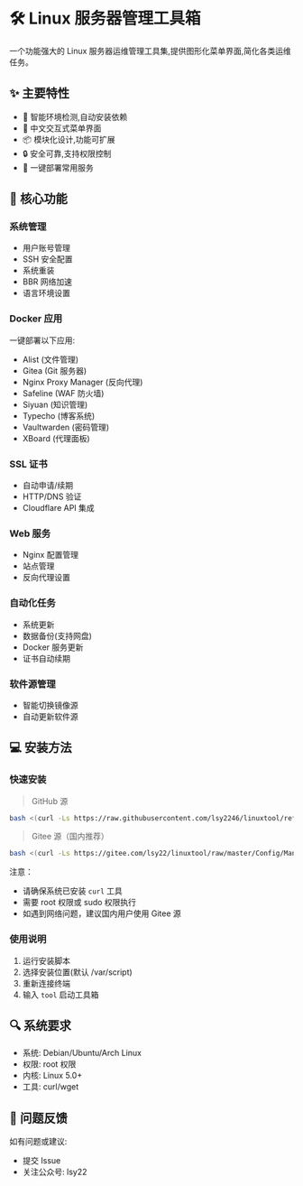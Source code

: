 # 🛠 Linux 服务器管理工具箱

一个功能强大的 Linux 服务器运维管理工具集,提供图形化菜单界面,简化各类运维任务。

## ✨ 主要特性

- 🎯 智能环境检测,自动安装依赖
- 🎨 中文交互式菜单界面
- 📦 模块化设计,功能可扩展
- 🔒 安全可靠,支持权限控制
- 🚀 一键部署常用服务

## 🔧 核心功能

### 系统管理
- 用户账号管理
- SSH 安全配置
- 系统重装
- BBR 网络加速
- 语言环境设置

### Docker 应用
一键部署以下应用:
- Alist (文件管理)
- Gitea (Git 服务器) 
- Nginx Proxy Manager (反向代理)
- Safeline (WAF 防火墙)
- Siyuan (知识管理)
- Typecho (博客系统)
- Vaultwarden (密码管理)
- XBoard (代理面板)

### SSL 证书
- 自动申请/续期
- HTTP/DNS 验证
- Cloudflare API 集成

### Web 服务
- Nginx 配置管理
- 站点管理
- 反向代理设置

### 自动化任务
- 系统更新
- 数据备份(支持网盘)
- Docker 服务更新
- 证书自动续期

### 软件源管理
- 智能切换镜像源
- 自动更新软件源

## 💻 安装方法

### 快速安装
> GitHub 源
```bash
bash <(curl -Ls https://raw.githubusercontent.com/lsy2246/linuxtool/refs/heads/master/Config/Manage/install.sh)
```

> Gitee 源（国内推荐）
```bash
bash <(curl -Ls https://gitee.com/lsy22/linuxtool/raw/master/Config/Manage/install.sh)
```

注意：
- 请确保系统已安装 `curl` 工具
- 需要 root 权限或 sudo 权限执行
- 如遇到网络问题，建议国内用户使用 Gitee 源
### 使用说明
1. 运行安装脚本
2. 选择安装位置(默认 /var/script)
3. 重新连接终端
4. 输入 `tool` 启动工具箱

## 🔍 系统要求

- 系统: Debian/Ubuntu/Arch Linux
- 权限: root 权限
- 内核: Linux 5.0+
- 工具: curl/wget

## 📝 问题反馈

如有问题或建议:
- 提交 Issue
- 关注公众号: lsy22
